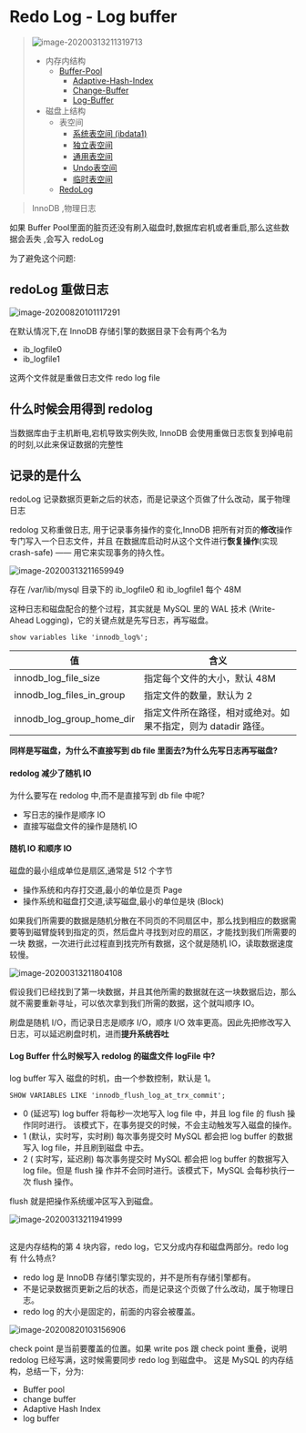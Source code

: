 # Redo Log - Log buffer

> ![image-20200313211319713](../../../assets/image-20200313211319713.png)
>
> - 内存内结构
>   - [Buffer-Pool ](08-缓冲池-buffer-pool.md) 
>     - [Adaptive-Hash-Index](../07-存储引擎/010-InnoDB/04-自适应哈希.md) 
>     - [Change-Buffer](11-写缓冲-ChangeBuffer.md) 
>     -  [Log-Buffer](12-Redolog-LogBuffer.md) 
> - 磁盘上结构
>   - 表空间 
>     - [系统表空间 (ibdata1) ](../06-磁盘结构/020-系统表空间.md) 
>     - [独立表空间 ](../06-磁盘结构/030-独占表空间.md) 
>     -  [通用表空间](../06-磁盘结构/040-通用表空间.md) 
>     -  [Undo表空间](../06-磁盘结构/060-UndoLog.md) 
>     -  [临时表空间](../06-磁盘结构/050-临时表空间.md) 
>   -  [RedoLog](12-Redolog-LogBuffer.md) 

> InnoDB ,物理日志

如果 Buffer Pool里面的脏页还没有刷入磁盘时,数据库宕机或者重启,那么这些数据会丢失 ,会写入 redoLog

为了避免这个问题:

## redoLog 重做日志

![image-20200820101117291](../../../assets/image-20200820101117291.png)

在默认情况下,在 InnoDB 存储引擎的数据目录下会有两个名为

- ib_logfile0
- ib_logfile1

这两个文件就是重做日志文件 redo log file 

## 什么时候会用得到 redolog

当数据库由于主机断电,宕机导致实例失败, InnoDB 会使用重做日志恢复到掉电前的时刻,以此来保证数据的完整性

## 记录的是什么

redoLog 记录数据页更新之后的状态，而是记录这个页做了什么改动，属于物理日志

redolog 又称重做日志, 用于记录事务操作的变化,InnoDB 把所有对页的**修改**操作专门写入一个日志文件，并且 在数据库启动时从这个文件进行**恢复操作**(实现 crash-safe) —— 用它来实现事务的持久性。





![image-20200313211659949](../../../assets/image-20200313211659949-7629590.png)

存在 /var/lib/mysql 目录下的 ib_logfile0 和 ib_logfile1 每个 48M

这种日志和磁盘配合的整个过程，其实就是 MySQL 里的 WAL 技术 (Write-Ahead Logging)，它的关键点就是先写日志，再写磁盘。

```
show variables like 'innodb_log%';
```

| 值                        | 含义                                                         |
| ------------------------- | ------------------------------------------------------------ |
| innodb_log_file_size      | 指定每个文件的大小，默认 48M                                 |
| innodb_log_files_in_group | 指定文件的数量，默认为 2                                     |
| innodb_log_group_home_dir | 指定文件所在路径，相对或绝对。如果不指定，则为 datadir 路径。 |

**同样是写磁盘，为什么不直接写到 db file 里面去?为什么先写日志再写磁盘?**

#### redolog 减少了随机 IO

为什么要写在 redolog 中,而不是直接写到 db file 中呢?

- 写日志的操作是顺序 IO
- 直接写磁盘文件的操作是随机 IO

#### 随机 IO 和顺序 IO

磁盘的最小组成单位是扇区,通常是 512 个字节

- 操作系统和内存打交道,最小的单位是页 Page
- 操作系统和磁盘打交道,读写磁盘,最小的单位是块 (Block)

如果我们所需要的数据是随机分散在不同页的不同扇区中，那么找到相应的数据需 要等到磁臂旋转到指定的页，然后盘片寻找到对应的扇区，才能找到我们所需要的一块 数据，一次进行此过程直到找完所有数据，这个就是随机 IO，读取数据速度较慢。

![image-20200313211804108](../../../assets/image-20200313211804108-7629593.png)

假设我们已经找到了第一块数据，并且其他所需的数据就在这一块数据后边，那么就不需要重新寻址，可以依次拿到我们所需的数据，这个就叫顺序 IO。

刷盘是随机 I/O，而记录日志是顺序 I/O，顺序 I/O 效率更高。因此先把修改写入日志，可以延迟刷盘时机，进而**提升系统吞吐**

#### Log Buffer 什么时候写入 redolog 的磁盘文件 logFile 中?

log buffer 写入 磁盘的时机，由一个参数控制，默认是 1。

```
SHOW VARIABLES LIKE 'innodb_flush_log_at_trx_commit';
```

- 0 (延迟写)
  log buffer 将每秒一次地写入 log file 中，并且 log file 的 flush 操作同时进行。 该模式下，在事务提交的时候，不会主动触发写入磁盘的操作。
- 1 (默认，实时写，实时刷)
  每次事务提交时 MySQL 都会把 log buffer 的数据写入 log file，并且刷到磁盘 中去。
- 2 ( 实时写，延迟刷)
  每次事务提交时 MySQL 都会把 log buffer 的数据写入 log file。但是 flush 操 作并不会同时进行。该模式下，MySQL 会每秒执行一次 flush 操作。

flush 就是把操作系统缓冲区写入到磁盘。

![image-20200313211941999](../../../assets/image-20200313211941999-7629597.png)

## 

这是内存结构的第 4 块内容，redo log，它又分成内存和磁盘两部分。redo log 有 什么特点?

- redo log 是 InnoDB 存储引擎实现的，并不是所有存储引擎都有。
- 不是记录数据页更新之后的状态，而是记录这个页做了什么改动，属于物理日志。
- redo log 的大小是固定的，前面的内容会被覆盖。

![image-20200820103156906](../../../assets/image-20200820103156906.png)

check point 是当前要覆盖的位置。如果 write pos 跟 check point 重叠，说明 redolog 已经写满，这时候需要同步 redo log 到磁盘中。
这是 MySQL 的内存结构，总结一下，分为:

- Buffer pool
- change buffer
- Adaptive Hash Index
- log buffer